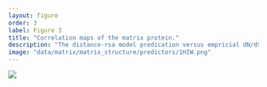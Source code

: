 ```yaml
---
layout: figure
order: 3
label: Figure 3
title: "Correlation maps of the matrix protein."
description: "The distance-rsa model predication versus empricial dN/dS correlation plotted onto the matrix protein structure. Red colors represent relatively low correlations--sites closer to those sites are are evolving more rapidly. Blue colors represent relatively high correlations--sites farther from those sites are evolving more rapidly. The correlations control for RSA. The volume containing the matrix protein colored cartoon is the surface plot of the entire trimeric functional matrix complex. In A, we show a front view of the correlation map. In B, we show the side view of the correlations map."
image: "data/matrix/matrix_structure/predictors/1HIW.png"
---
```

<img src="{{ site.baseurl }}/data/matrix/matrix_structure/predictors/1HIW.png">
